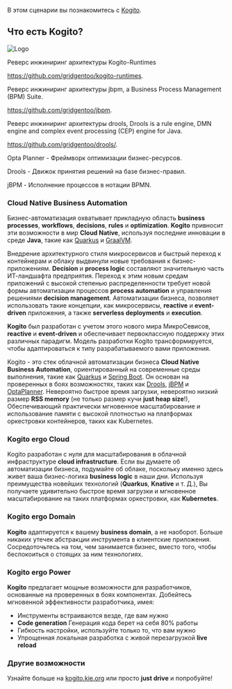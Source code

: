 В этом сценарии вы познакомитесь с [Kogito](https://kogito.kie.org).

## Что есть Kogito?

![Logo](/openshift/assets/middleware/middleware-kogito/logo.png)

Реверс инжиниринг архитектуры Kogito-Runtimes  

https://github.com/gridgentoo/kogito-runtimes. 

Реверс инжиниринг архитектуры jbpm, a Business Process Management (BPM) Suite. 

https://github.com/gridgentoo/jbpm. 

Реверс инжиниринг архитектуры drools, Drools is a rule engine, DMN engine and complex event processing (CEP) engine for Java. 

https://github.com/gridgentoo/drools/. 

Opta Planner - Фреймворк оптимизации бизнес-ресурсов.  

Drools - Движок принятия решений на базе бизнес-правил.  

jBPM - Исполнение процессов в нотации BPMN.  


### Cloud Native Business Automation

Бизнес-автоматизация охватывает прикладную область **business processes**, **workflows**, **decisions**, **rules** и **optimization**. **Kogito** привносит эти возможности в мир **Cloud Native**, используя последние инновации в среде **Java**, такие как [Quarkus](https://quarkus.io) и  [GraalVM](https://graalvm.org).

Внедрение архитектурного стиля микросервисов и быстрый переход к контейнерам и облаку выдвинули новые требования к бизнес-приложениям. 
**Decision** и **process logic** составляют значительную часть ИТ-ландшафта предприятия. Переход к этим новым средам приложений с высокой степенью распределенности требует новой формы автоматизации процессов **process automation** и управления решениями **decision management**. Автоматизации бизнеса, позволяет использовать такие концепции, как микросервисы, **reactive** и **event-driven**  приложения, а также **serverless deployments** и **execution**.


**Kogito** был разработан с учетом этого нового мира МикроСевисов, **reactive** и **event-driven** и обеспечивает первоклассную поддержку этих различных парадигм. Модель разработки Kogito трансформируется, чтобы адаптироваться к типу разрабатываемого вами приложения.

Kogito - это стек облачной автоматизации бизнеса  **Cloud Native Business Automation**, ориентированный на современные среды выполнения, такие как [Quarkus](https://quarkus.io) и [Spring Boot](https://spring.io/projects/spring-boot). Он основан на проверенных в боях возможностях, таких как [Drools](https://www.drools.org), [jBPM](https://www.jbpm.org) и [OptaPlanner](https://www.optaplanner.org). Невероятно быстрое время загрузки, невероятно низкий размер **RSS memory** (не только размер кучи **just heap size**!), Обеспечивающий практически мгновенное масштабирование и использование памяти с высокой плотностью на платформах оркестровки контейнеров, таких как Kubernetes.

### Kogito ergo Cloud

Kogito разработан с нуля для масштабирования в облачной инфраструктуре **cloud infrastructure**. Если вы думаете об автоматизации бизнеса, подумайте об облаке, поскольку именно здесь живет ваша бизнес-логика **business logic** в наши дни. Используя преимущества новейших технологий (**Quarkus**, **Knative** и т. Д.), Вы получаете удивительно быстрое время загрузки и мгновенное масштабирование на таких платформах оркестровки, как **Kubernetes**.

### Kogito ergo Domain

**Kogito** адаптируется к вашему **business domain**, а не наоборот. Больше никаких утечек абстракции инструмента в клиентские приложения. Сосредоточьтесь на том, чем занимается бизнес, вместо того, чтобы беспокоиться о стоящих за ним технологиях.

### Kogito ergo Power

**Kogito** предлагает мощные возможности для разработчиков, основанные на проверенных в боях компонентах. Добейтесь мгновенной эффективности разработчика, имея:

* Инструменты встраиваются везде, где вам нужно
* **Code generation** Генерация кода берет на себя 80% работы
* Гибкость настройки, используйте только то, что вам нужно
* Упрощенная локальная разработка с живой перезагрузкой **live reload**

### Другие возможности

Узнайте больше на [kogito.kie.org](https://kogito.kie.org) или просто **just drive** и попробуйте!
